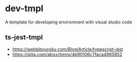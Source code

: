 # dev-tmpl
A template for developing environment with visual studio code

## ts-jest-tmpl

- https://webbibouroku.com/Blog/Article/typescript-jest
- https://qiita.com/akisx/items/4b90106c7faca4965852

